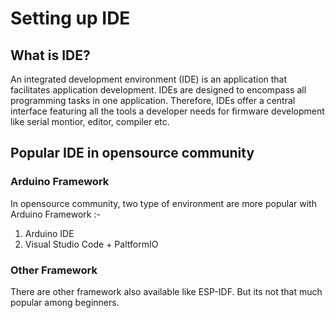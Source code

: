 # Setting up IDE

## What is IDE?

An integrated development environment (IDE) is an application that facilitates application development. IDEs are designed to encompass all programming tasks in one application. Therefore, IDEs offer a central interface featuring all the tools a developer needs for firmware development like serial montior, editor, compiler etc.

## Popular IDE in opensource community

### Arduino Framework

In opensource community, two type of environment are more popular with Arduino Framework :-

1. Arduino IDE 
2. Visual Studio Code + PaltformIO

### Other Framework

There are other framework also available like ESP-IDF. But its not that much popular among beginners.